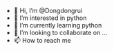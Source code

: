- 👋 Hi, I’m @Dongdongrui
- 👀 I’m interested in python
- 🌱 I’m currently learning python
- 💞️ I’m looking to collaborate on ...
- 📫 How to reach me 

<!---
Dongdongrui/Dongdongrui is a ✨ special ✨ repository because its `README.md` (this file) appears on your GitHub profile.
You can click the Preview link to take a look at your changes.
--->
